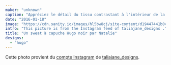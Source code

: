 ```yaml
---
maker: "unknown"
caption: "Appréciez le détail du tissu contrastant à l'intérieur de la capuche"
date: "2016-01-18"
image: "https://cdn.sanity.io/images/hl5bw8cj/site-content/d19447441b0ccec9460b210d48292d5cd7a3b5a8-1080x1080.jpg"
intro: "This picture is from the Instagram feed of taliajane_designs ."
title: "Un sweat à capuche Hugo noir par Natalie"
designs:
  - "hugo"
---
```



Cette photo provient du [compte Instagram](https://www.instagram.com/p/BAqm70Lqg9o/)  de [taliajane_designs](https://www.instagram.com/taliajane_designs/).


